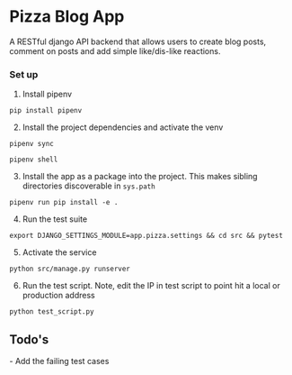 <h1> Pizza Blog App </h1>

A RESTful django API backend that allows users to create blog posts, comment on posts and add 
simple like/dis-like reactions.

<h3>Set up</h3>

1. Install pipenv

`pip install pipenv`

2. Install the project dependencies and activate the venv

`pipenv sync` 

`pipenv shell`

3. Install the app as a package into the project. This makes sibling directories discoverable 
   in `sys.path`
   
`pipenv run pip install -e .`

4. Run the test suite

`export DJANGO_SETTINGS_MODULE=app.pizza.settings && cd src && pytest`

5. Activate the service

`python src/manage.py runserver`

6. Run the test script. Note, edit the IP in test script to point hit a local or production address

`python test_script.py`


<h2>Todo's</h2>
- Add the failing test cases
